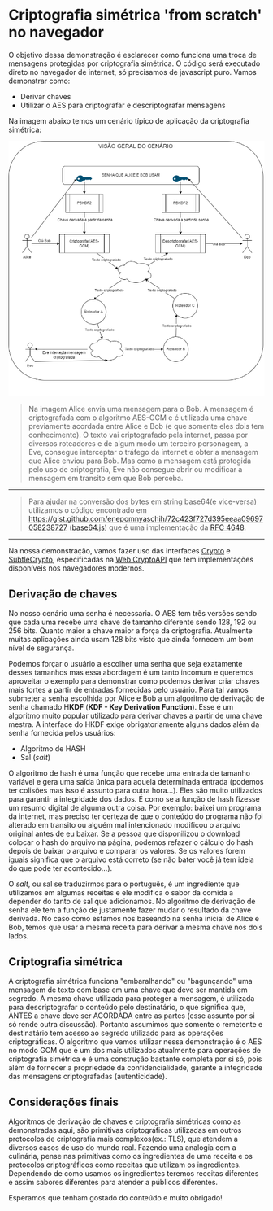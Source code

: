# Criptografia simétrica 'from scratch' no navegador

O objetivo dessa demonstração é esclarecer como funciona uma troca de mensagens protegidas por criptografia simétrica.
O código será executado direto no navegador de internet, só precisamos de javascript puro.
Vamos demonstrar como:

* Derivar chaves
* Utilizar o AES para criptografar e descriptografar mensagens

Na imagem abaixo temos um cenário típico de aplicação da criptografia simétrica:

![overview](./desenhos/overview.png)

> Na imagem Alice envia uma mensagem para o Bob. A mensagem é criptografada com o algoritmo AES-GCM e é utilizada uma chave previamente acordada entre Alice e Bob (e que somente eles dois tem conhecimento). O texto vai criptografado pela internet, passa por diversos roteadores e de algum modo um terceiro personagem, a Eve, consegue interceptar o tráfego da internet e obter a mensagem que Alice enviou para Bob. Mas como a mensagem está protegida pelo uso de criptografia, Eve não consegue abrir ou modificar a mensagem em transito sem que Bob perceba.

---

> Para ajudar na conversão dos bytes em string base64(e vice-versa) utilizamos o código encontrado em https://gist.github.com/enepomnyaschih/72c423f727d395eeaa09697058238727 ([base64.js](./base64.js)) que é uma implementação da [RFC 4648](https://www.rfc-editor.org/rfc/rfc4648).

---

Na nossa demonstração, vamos fazer uso das interfaces [Crypto](https://developer.mozilla.org/en-US/docs/Web/API/Crypto) e [SubtleCrypto](https://developer.mozilla.org/en-US/docs/Web/API/SubtleCrypto), especificadas na [Web CryptoAPI](https://developer.mozilla.org/en-US/docs/Web/API/Web_Crypto_API) que tem implementações disponíveis nos navegadores modernos.

## Derivação de chaves

No nosso cenário uma senha é necessaria. O AES tem três versões sendo que cada uma recebe uma chave de tamanho diferente sendo 128, 192 ou 256 bits. Quanto maior a chave maior a força da criptografia. Atualmente muitas aplicações ainda usam 128 bits visto que ainda fornecem um bom nível de segurança. 

Podemos forçar o usuário a escolher uma senha que seja exatamente desses tamanhos mas essa abordagem é um tanto incomum e queremos aproveitar o exemplo para demonstrar como podemos derivar criar chaves mais fortes a partir de entradas fornecidas pelo usuário. Para tal vamos submeter a senha escolhida por Alice e Bob a um algoritmo de derivação de senha chamado H**KDF** (**KDF - Key Derivation Function**). Esse é um algoritmo muito popular utilizado para derivar chaves a partir de uma chave mestra. A interface do HKDF exige obrigatoriamente alguns dados além da senha fornecida pelos usuários:

* Algoritmo de HASH 
* Sal (*salt*)

O algoritmo de hash é uma função que recebe uma entrada de tamanho variável e gera uma saída única para aquela determinada entrada (podemos ter colisões mas isso é assunto para outra hora...). Eles são muito utilizados para garantir a integridade dos dados. É como se a função de hash fizesse um resumo digital de alguma outra coisa. Por exemplo: baixei um programa da internet, mas preciso ter certeza de que o conteúdo do programa não foi alterado em transito ou alguém mal intencionado modificou o arquivo original antes de eu baixar. Se a pessoa que disponilizou o download colocar o hash do arquivo na página, podemos refazer o cálculo do hash depois de baixar o arquivo e comparar os valores. Se os valores forem iguais significa que o arquivo está correto (se não bater você já tem ideia do que pode ter acontecido...). 

O *salt*, ou sal se traduzirmos para o português, é um ingrediente que utilizamos em algumas receitas e ele modifica o sabor da comida a depender do tanto de sal que adicionamos. No algoritmo de derivação de senha ele tem a função de justamente fazer mudar o resultado da chave derivada. No caso como estamos nos baseando na senha inicial de Alice e Bob, temos que usar a mesma receita para derivar a mesma chave nos dois lados. 

## Criptografia simétrica

A criptografia simétrica funciona "embaralhando" ou "bagunçando" uma mensagem de texto com base em uma chave que deve ser mantida em segredo. A mesma chave utilizada para proteger a mensagem, é utilizada para descriptografar o conteúdo pelo destinatário, o que significa que, ANTES a chave deve ser ACORDADA entre as partes (esse assunto por si só rende outra discussão). Portanto assumimos que somente o remetente e destinatário tem acesso ao segredo utilizado para as operações criptográficas. O algoritmo que vamos utilizar nessa demonstração é o AES no modo GCM que é um dos mais utilizados atualmente para operações de criptografia simétrica e é uma construção bastante completa por si só, pois além de fornecer a propriedade da confidencialidade, garante a integridade das mensagens criptografadas (autenticidade). 

## Considerações finais

Algoritmos de derivação de chaves e criptografia simétricas como as demonstradas aqui, são primitivas criptográficas utilizadas em outros protocolos de criptografia mais complexos(ex.: TLS), que atendem a diversos casos de uso do mundo real. Fazendo uma analogia com a culinária, pense nas primitivas como os ingredientes de uma receita e os protocolos criptográficos como receitas que utilizam os ingredientes. Dependendo de como usamos os ingredientes teremos receitas diferentes e assim sabores diferentes para atender a públicos diferentes. 

Esperamos que tenham gostado do conteúdo e muito obrigado!